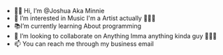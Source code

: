 - 👋🏾 Hi, I’m @Joshua Aka Minnie
- 👀 I’m interested in Music I'm a Artist actually 🤘🏾🔥
- 📚I’m currently learning About programming 
- 🖤 I’m looking to collaborate on Anything Imma anything kinda guy 👩🏾‍🦲
- 📫 You can reach me through my business email 

<!---
IceyMinnie/IceyMinnie is a ✨ special ✨ repository because its `README.md` (this file) appears on your GitHub profile.
You can click the Preview link to take a look at your changes.
--->
